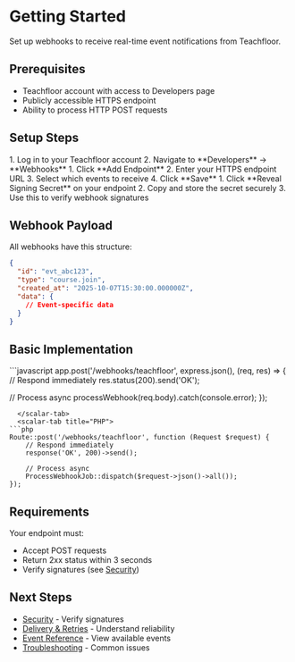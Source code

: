 # Getting Started

Set up webhooks to receive real-time event notifications from Teachfloor.

## Prerequisites

- Teachfloor account with access to Developers page
- Publicly accessible HTTPS endpoint
- Ability to process HTTP POST requests

## Setup Steps

<scalar-steps>
  <scalar-step id="step-1" title="Access Webhook Settings">
1. Log in to your Teachfloor account
2. Navigate to **Developers** → **Webhooks**
  </scalar-step>
  <scalar-step id="step-2" title="Add Endpoint">
1. Click **Add Endpoint**
2. Enter your HTTPS endpoint URL
3. Select which events to receive
4. Click **Save**
  </scalar-step>
  <scalar-step id="step-3" title="Get Signing Secret">
1. Click **Reveal Signing Secret** on your endpoint
2. Copy and store the secret securely
3. Use this to verify webhook signatures
  </scalar-step>
</scalar-steps>

## Webhook Payload

All webhooks have this structure:

```json
{
  "id": "evt_abc123",
  "type": "course.join",
  "created_at": "2025-10-07T15:30:00.000000Z",
  "data": {
    // Event-specific data
  }
}
```

## Basic Implementation

<scalar-tabs nested>
  <scalar-tab title="Node.js">
```javascript
app.post('/webhooks/teachfloor', express.json(), (req, res) => {
  // Respond immediately
  res.status(200).send('OK');

  // Process async
  processWebhook(req.body).catch(console.error);
});
```
  </scalar-tab>
  <scalar-tab title="PHP">
```php
Route::post('/webhooks/teachfloor', function (Request $request) {
    // Respond immediately
    response('OK', 200)->send();

    // Process async
    ProcessWebhookJob::dispatch($request->json()->all());
});
```
  </scalar-tab>
</scalar-tabs>

## Requirements

Your endpoint must:
- Accept POST requests
- Return 2xx status within 3 seconds
- Verify signatures (see [Security](./02-security.md))

## Next Steps

- [Security](./02-security.md) - Verify signatures
- [Delivery & Retries](./03-delivery-retries.md) - Understand reliability
- [Event Reference](./04-event-reference.md) - View available events
- [Troubleshooting](./05-troubleshooting.md) - Common issues

